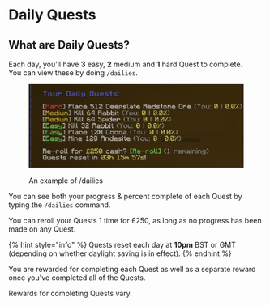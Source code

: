 # Daily Quests

## What are Daily Quests?

Each day, you'll have **3** easy, **2** medium and **1** hard Quest to complete.\
You can view these by doing `/dailies`.

<figure><img src="../../.gitbook/assets/Dailies-Reference.png""><figcaption><p>An example of /dailies</p></figcaption></figure>

You can see both your progress & percent complete of each Quest by typing the `/dailies` command.

You can reroll your Quests 1 time for £250, as long as no progress has been made on any Quest.

{% hint style="info" %}
Quests reset each day at **10pm** BST or GMT (depending on whether daylight saving is in effect).
{% endhint %}

You are rewarded for completing each Quest as well as a separate reward once you've completed all of the Quests.

Rewards for completing Quests vary.
